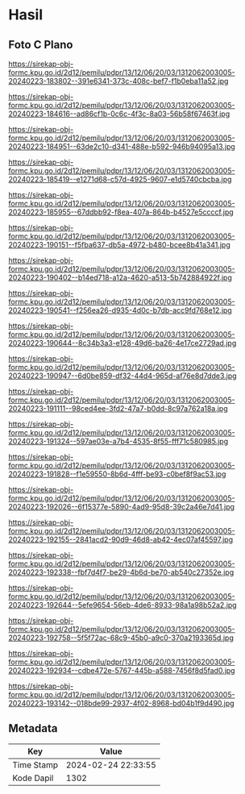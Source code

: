 # Hasil

## Foto C Plano

https://sirekap-obj-formc.kpu.go.id/2d12/pemilu/pdpr/13/12/06/20/03/1312062003005-20240223-183802--391e6341-373c-408c-bef7-f1b0eba11a52.jpg

https://sirekap-obj-formc.kpu.go.id/2d12/pemilu/pdpr/13/12/06/20/03/1312062003005-20240223-184616--ad86cf1b-0c6c-4f3c-8a03-56b58f67463f.jpg

https://sirekap-obj-formc.kpu.go.id/2d12/pemilu/pdpr/13/12/06/20/03/1312062003005-20240223-184951--63de2c10-d341-488e-b592-946b94095a13.jpg

https://sirekap-obj-formc.kpu.go.id/2d12/pemilu/pdpr/13/12/06/20/03/1312062003005-20240223-185419--e1271d68-c57d-4925-9607-e1d5740cbcba.jpg

https://sirekap-obj-formc.kpu.go.id/2d12/pemilu/pdpr/13/12/06/20/03/1312062003005-20240223-185955--67ddbb92-f8ea-407a-864b-b4527e5ccccf.jpg

https://sirekap-obj-formc.kpu.go.id/2d12/pemilu/pdpr/13/12/06/20/03/1312062003005-20240223-190151--f5fba637-db5a-4972-b480-bcee8b41a341.jpg

https://sirekap-obj-formc.kpu.go.id/2d12/pemilu/pdpr/13/12/06/20/03/1312062003005-20240223-190402--b14ed718-a12a-4620-a513-5b742884922f.jpg

https://sirekap-obj-formc.kpu.go.id/2d12/pemilu/pdpr/13/12/06/20/03/1312062003005-20240223-190541--f256ea26-d935-4d0c-b7db-acc9fd768e12.jpg

https://sirekap-obj-formc.kpu.go.id/2d12/pemilu/pdpr/13/12/06/20/03/1312062003005-20240223-190644--8c34b3a3-e128-49d6-ba26-4e17ce2729ad.jpg

https://sirekap-obj-formc.kpu.go.id/2d12/pemilu/pdpr/13/12/06/20/03/1312062003005-20240223-190947--6d0be859-df32-44d4-965d-af76e8d7dde3.jpg

https://sirekap-obj-formc.kpu.go.id/2d12/pemilu/pdpr/13/12/06/20/03/1312062003005-20240223-191111--98ced4ee-3fd2-47a7-b0dd-8c97a762a18a.jpg

https://sirekap-obj-formc.kpu.go.id/2d12/pemilu/pdpr/13/12/06/20/03/1312062003005-20240223-191324--597ae03e-a7b4-4535-8f55-fff71c580985.jpg

https://sirekap-obj-formc.kpu.go.id/2d12/pemilu/pdpr/13/12/06/20/03/1312062003005-20240223-191828--f1e59550-8b6d-4fff-be93-c0bef8f9ac53.jpg

https://sirekap-obj-formc.kpu.go.id/2d12/pemilu/pdpr/13/12/06/20/03/1312062003005-20240223-192026--6f15377e-5890-4ad9-95d8-39c2a46e7d41.jpg

https://sirekap-obj-formc.kpu.go.id/2d12/pemilu/pdpr/13/12/06/20/03/1312062003005-20240223-192155--2841acd2-90d9-46d8-ab42-4ec07af45597.jpg

https://sirekap-obj-formc.kpu.go.id/2d12/pemilu/pdpr/13/12/06/20/03/1312062003005-20240223-192338--fbf7d4f7-be29-4b6d-be70-ab540c27352e.jpg

https://sirekap-obj-formc.kpu.go.id/2d12/pemilu/pdpr/13/12/06/20/03/1312062003005-20240223-192644--5efe9654-56eb-4de6-8933-98a1a98b52a2.jpg

https://sirekap-obj-formc.kpu.go.id/2d12/pemilu/pdpr/13/12/06/20/03/1312062003005-20240223-192758--5f5f72ac-68c9-45b0-a9c0-370a2193365d.jpg

https://sirekap-obj-formc.kpu.go.id/2d12/pemilu/pdpr/13/12/06/20/03/1312062003005-20240223-192934--cdbe472e-5767-445b-a588-7456f8d5fad0.jpg

https://sirekap-obj-formc.kpu.go.id/2d12/pemilu/pdpr/13/12/06/20/03/1312062003005-20240223-193142--018bde99-2937-4f02-8968-bd04b1f9d490.jpg


## Metadata

| Key        | Value               |
| ---------- | ------------------- |
| Time Stamp | 2024-02-24 22:33:55 |
| Kode Dapil | 1302                |



